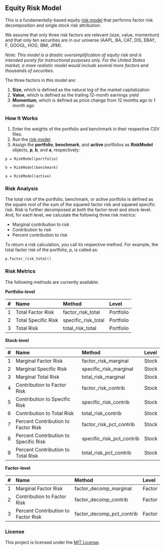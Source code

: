 ## Equity Risk Model

This is a fundamentally-based equity [risk model](/equity_risk_model.py) that performs factor risk decomposition and single stock risk attribution. 

We assume that only three risk factors are relevant (size, value, momentum) and that only ten securities are in our universe (AAPL, BA, CAT, DIS, EBAY, F, GOOGL, HOG, IBM, JPM).

*Note: This model is a drastic oversimplification of equity risk and is intended purely for instructional purposes only. For the United States market, a more realistic model would include several more factors and thousands of securities.*

The three factors in this model are:

1. **Size**, which is defined as the natural log of the market capitalization
2. **Value**, which is defined as the trailing 12-month earnings yield
3. **Momentum**, which is defined as price change from 12 months ago to 1 month ago

### How It Works

1. Enter the weights of the portfolio and benchmark in their respective CSV files.
2. Run the [risk model](/equity_risk_model.py).
3. Assign the **portfolio**, **benchmark**, and **active** portfolios as **RiskModel** objects, **p**, **b**, and **a**, respectively:
```
p = RiskModel(portfolio)
```
```
b = RiskModel(benchmark)
```
```
a = RiskModel(active)
```

### Risk Analysis

The total risk of the portfolio, benchmark, or active portfolio is defined as the square root of the sum of the squared factor risk and squared specific risk. Risk is further decomposed at both the factor-level and stock-level. And, for each level, we calculate the following three risk metrics:

- Marginal contribution to risk
- Contribution to risk
- Percent contribution to risk

To return a risk calculation, you call its respective method. For example, the total factor risk of the portfolio, p, is called as:

```
p.factor_risk_total()
```

### Risk Metrics

The following methods are currently available:

**Portfolio-level**

| # | Name | Method | Level |
| :---: | :--- | :--- | :--- |
|1| Total Factor Risk | factor_risk_total | Portfolio |
|2| Total Specific Risk | specific_risk_total | Portfolio |
|3| Total Risk | total_risk_total | Portfolio |

**Stock-level**

| # | Name | Method | Level |
| :---: | :--- | :--- | :--- |
|1| Marginal Factor Risk | factor_risk_marginal | Stock |
|2| Marginal Specific Risk | specific_risk_marginal | Stock |
|3| Marginal Total Risk | total_risk_marginal | Stock |
|4| Contribution to Factor Risk | factor_risk_contrib | Stock |
|5| Contribution to Specific Risk | specific_risk_contrib | Stock |
|6| Contribution to Total Risk | total_risk_contrib | Stock |
|7| Percent Contribution to Factor Risk | factor_risk_pct_contrib | Stock |
|8| Percent Contribution to Specific Risk | specific_risk_pct_contrib | Stock |
|9| Percent Contribution to Total Risk | total_risk_pct_contrib | Stock |

**Factor-level**

| # | Name | Method | Level |
| :---: | :--- | :--- | :--- |
|1| Marginal Factor Risk | factor_decomp_marginal | Factor |
|2| Contribution to Factor Risk | factor_decomp_contrib | Factor |
|3| Percent Contribution to Factor Risk | factor_decomp_pct_contrib | Factor |

### License

This project is licensed under the [MIT License](/LICENSE).